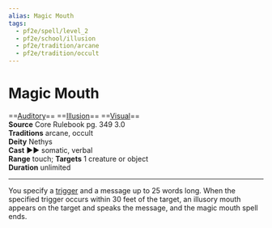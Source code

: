 ```yaml
---
alias: Magic Mouth
tags:
  - pf2e/spell/level_2
  - pf2e/school/illusion
  - pf2e/tradition/arcane
  - pf2e/tradition/occult
---
```


# Magic Mouth

==[Auditory](../../../Traits/Auditory.md)== ==[Illusion](../../../Traits/Illusion.md)== ==[Visual](../../../Traits/Visual.md)==  
__Source__ Core Rulebook pg. 349 3.0  
**Traditions** arcane, occult  
**Deity** Nethys  
**Cast** ►► somatic, verbal  
**Range** touch; **Targets** 1 creature or object  
**Duration** unlimited

---

You specify a [trigger](../../../Rules/Setting%20a%20Trigger.md) and a message up to 25 words long. When the specified trigger occurs within 30 feet of the target, an illusory mouth appears on the target and speaks the message, and the magic mouth spell ends.
